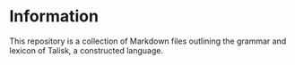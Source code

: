 # Information

This repository is a collection of Markdown files outlining the grammar and lexicon of Talísk, a constructed language.

